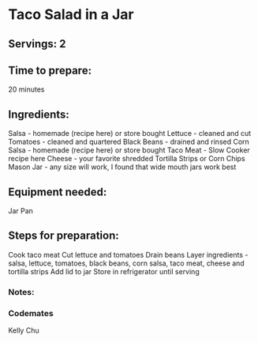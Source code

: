 # Taco Salad in a Jar

## Servings: 2 

## Time to prepare: 
20 minutes

## Ingredients:
Salsa - homemade (recipe here) or store bought
Lettuce - cleaned and cut
Tomatoes - cleaned and quartered
Black Beans - drained and rinsed
Corn Salsa - homemade (recipe here) or store bought
Taco Meat - Slow Cooker recipe here
Cheese - your favorite shredded
Tortilla Strips or Corn Chips
Mason Jar - any size will work, I found that wide mouth jars work best


## Equipment needed:
Jar
Pan

## Steps for preparation:
Cook taco meat
Cut lettuce and tomatoes
Drain beans
Layer ingredients - salsa, lettuce, tomatoes, black beans, corn salsa, taco meat, cheese and tortilla strips
Add lid to jar
Store in refrigerator until serving


### Notes:



### Codemates #
Kelly Chu
